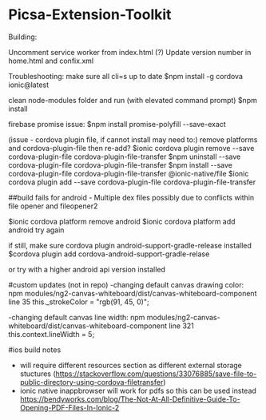 # Picsa-Extension-Toolkit


Building:

Uncomment service worker from index.html (?)
Update version number in home.html and confix.xml



Troubleshooting:
make sure all cli=s up to date
$npm install -g cordova ionic@latest

clean node-modules folder and run (with elevated command prompt)
$npm install 

firebase promise issue:
$npm install promise-polyfill --save-exact

(issue - cordova plugin file, if cannot install may need to:)
remove platforms and cordova-plugin-file then re-add?
$ionic cordova plugin remove --save cordova-plugin-file cordova-plugin-file-transfer
$npm uninstall --save cordova-plugin-file cordova-plugin-file-transfer
$npm install --save cordova-plugin-file cordova-plugin-file-transfer @ionic-native/file
$ionic cordova plugin add --save cordova-plugin-file cordova-plugin-file-transfer

##build fails for android - Multiple dex files
possibly due to conflicts within file opener and fileopener2

$ionic cordova platform remove android
$ionic cordova platform add android
try again

if still, make sure cordova plugin android-support-gradle-release installed
$cordova plugin add cordova-android-support-gradle-relase

or try with a higher android api version installed

#custom updates (not in repo)
-changing default canvas drawing color:
npm modules/ng2-canvas-whiteboard/dist/canvas-whiteboard-component
line 35
this._strokeColor = "rgb(91, 45, 0)";

-changing default canvas line width:
npm modules/ng2-canvas-whiteboard/dist/canvas-whiteboard-component
line 321
this.context.lineWidth = 5;

#ios build notes
- will require different resources section as different external storage stuctures
(https://stackoverflow.com/questions/33076885/save-file-to-public-directory-using-cordova-filetransfer)
- ionic native inappbrowser will work for pdfs so this can be used instead
https://bendyworks.com/blog/The-Not-At-All-Definitive-Guide-To-Opening-PDF-Files-In-Ionic-2